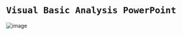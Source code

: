 # `Visual Basic Analysis PowerPoint`

![image](https://github.com/imvickykumar999/Visual-Basic-Analysis-PowerPoint/assets/50515418/ca949c78-355e-4146-977a-12cee94f4527)
